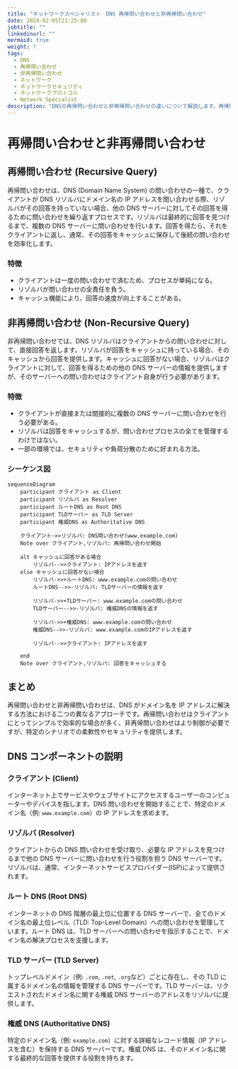 ```yaml
---
title: "ネットワークスペシャリスト　DNS 再帰問い合わせと非再帰問い合わせ"
date: 2024-02-05T21:25:00
jobtitle: ""
linkedinurl: ""
mermaid: true
weight: 7
tags:
  - DNS
  - 再帰問い合わせ
  - 非再帰問い合わせ
  - ネットワーク
  - ネットワークセキュリティ
  - ネットワークプロトコル
  - Network Specialist
description: "DNSの再帰問い合わせと非再帰問い合わせの違いについて解説します。再帰問い合わせではリゾルバが他のDNSサーバーに対して回答を得るために問い合わせを繰り返し、クライアントに最終的な回答を返します。一方、非再帰問い合わせではリゾルバは直接回答を返すか、他のDNSサーバーへの問い合わせ情報を提供します。シーケンス図やDNSコンポーネント（クライアント、リゾルバ、ルートDNS、TLDサーバー、権威DNS）の説明を交え、これらのプロセスを詳しく説明します。"
---
```


# 再帰問い合わせと非再帰問い合わせ

## 再帰問い合わせ (Recursive Query)

再帰問い合わせは、DNS (Domain Name System) の問い合わせの一種で、クライアントが DNS リゾルバにドメイン名の IP アドレスを問い合わせる際、リゾルバがその回答を持っていない場合、他の DNS サーバーに対してその回答を得るために問い合わせを繰り返すプロセスです。リゾルバは最終的に回答を見つけるまで、複数の DNS サーバーに問い合わせを行います。回答を得たら、それをクライアントに返し、通常、その回答をキャッシュに保存して後続の問い合わせを効率化します。

### 特徴

- クライアントは一度の問い合わせで済むため、プロセスが単純になる。
- リゾルバが問い合わせの全責任を負う。
- キャッシュ機能により、回答の速度が向上することがある。

## 非再帰問い合わせ (Non-Recursive Query)

非再帰問い合わせでは、DNS リゾルバはクライアントからの問い合わせに対して、直接回答を返します。リゾルバが回答をキャッシュに持っている場合、そのキャッシュから回答を提供します。キャッシュに回答がない場合、リゾルバはクライアントに対して、回答を得るための他の DNS サーバーの情報を提供しますが、そのサーバーへの問い合わせはクライアント自身が行う必要があります。

### 特徴

- クライアントが直接または間接的に複数の DNS サーバーに問い合わせを行う必要がある。
- リゾルバは回答をキャッシュするが、問い合わせプロセスの全てを管理するわけではない。
- 一部の環境では、セキュリティや負荷分散のために好まれる方法。

### シーケンス図

```mermaid
sequenceDiagram
    participant クライアント as Client
    participant リゾルバ as Resolver
    participant ルートDNS as Root DNS
    participant TLDサーバー as TLD Server
    participant 権威DNS as Authoritative DNS

    クライアント->>リゾルバ: DNS問い合わせ(www.example.com)
    Note over クライアント,リゾルバ: 再帰問い合わせ開始

    alt キャッシュに回答がある場合
        リゾルバ-->>クライアント: IPアドレスを返す
    else キャッシュに回答がない場合
        リゾルバ->>+ルートDNS: www.example.comの問い合わせ
        ルートDNS-->>-リゾルバ: TLDサーバーの情報を返す

        リゾルバ->>+TLDサーバー: www.example.comの問い合わせ
        TLDサーバー-->>-リゾルバ: 権威DNSの情報を返す

        リゾルバ->>+権威DNS: www.example.comの問い合わせ
        権威DNS-->>-リゾルバ: www.example.comのIPアドレスを返す

        リゾルバ-->>クライアント: IPアドレスを返す

    end
    Note over クライアント,リゾルバ: 回答をキャッシュする
```

## まとめ

再帰問い合わせと非再帰問い合わせは、DNS がドメイン名を IP アドレスに解決する方法における二つの異なるアプローチです。再帰問い合わせはクライアントにとってシンプルで効率的な場合が多く、非再帰問い合わせはより制御が必要ですが、特定のシナリオでの柔軟性やセキュリティを提供します。

## DNS コンポーネントの説明

### クライアント (Client)

インターネット上でサービスやウェブサイトにアクセスするユーザーのコンピューターやデバイスを指します。DNS 問い合わせを開始することで、特定のドメイン名（例: `www.example.com`）の IP アドレスを求めます。

### リゾルバ (Resolver)

クライアントからの DNS 問い合わせを受け取り、必要な IP アドレスを見つけるまで他の DNS サーバーに問い合わせを行う役割を担う DNS サーバーです。リゾルバは、通常、インターネットサービスプロバイダー(ISP)によって提供されます。

### ルート DNS (Root DNS)

インターネットの DNS 階層の最上位に位置する DNS サーバーで、全てのドメイン名の最上位レベル（TLD: Top-Level Domain）への問い合わせを管理しています。ルート DNS は、TLD サーバーへの問い合わせを指示することで、ドメイン名の解決プロセスを支援します。

### TLD サーバー (TLD Server)

トップレベルドメイン（例: `.com`, `.net`, `.org`など）ごとに存在し、その TLD に属するドメイン名の情報を管理する DNS サーバーです。TLD サーバーは、リクエストされたドメイン名に関する権威 DNS サーバーのアドレスをリゾルバに提供します。

### 権威 DNS (Authoritative DNS)

特定のドメイン名（例: `example.com`）に対する詳細なレコード情報（IP アドレスを含む）を保持する DNS サーバーです。権威 DNS は、そのドメイン名に関する最終的な回答を提供する役割を持ちます。
